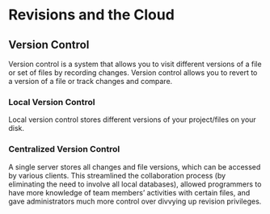 # Revisions and the Cloud
## Version Control
Version control is a system that allows you to visit different versions of a file or set of files by recording changes. Version control allows you to revert to a version of a file or track changes and compare.
### Local Version Control 
Local version control stores different versions of your project/files on your disk.
### Centralized Version Control
A single server stores all changes and file versions, which can be accessed by various clients. This streamlined the collaboration process (by eliminating the need to involve all local databases), allowed programmers to have more knowledge of team members’ activities with certain files, and gave administrators much more control over divvying up revision privileges.
